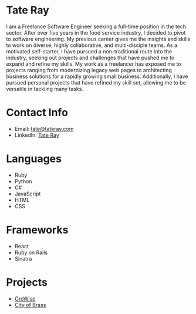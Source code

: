 # Tate Ray
I am a Freelance Software Engineer seeking a full-time position in the tech sector. After over five years in the food service industry, I decided to pivot to software engineering. My previous career gives me the insights and skills to work on diverse, highly collaborative, and multi-disciple teams. As a motivated self-starter, I have pursued a non-traditional route into the industry, seeking out projects and challenges that have pushed me to expand and refine my skills. My work as a freelancer has exposed me to projects ranging from modernizing legacy web pages to architecting business solutions for a rapidly growing small business.  Additionally, I have pursued personal projects that have refined my skill set, allowing me to be versatile in tackling many tasks.

# Contact Info

 - Email: tate@tateray.com
 - LinkedIn: [Tate Ray](https://www.linkedin.com/in/tateray/) 
 
 # Languages
 - Ruby
 - Python
 - C#
 - JavaScript
 - HTML
 - CSS
 
# Frameworks
- React
- Ruby on Rails
- Sinatra

# Projects

- [GroWise](https://github.com/RogueStateTechnologies/hydro) 
- [City of Brass](https://github.com/tjray-dev/city-of-bras)
